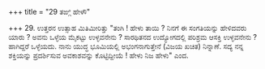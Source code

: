 +++
title = "29 ತಙ್ಗಿ ಹೇಳೌ"

+++
29. ಉತ್ತರನ ಉತ್ಸಾಹ ಮಿತಿಮೀರಿತ್ತು "ತಂಗಿ ! ಹೇಳು ತಾಯಿ ? ನಿನಗೆ ಈ ಸಂಗತಿಯನ್ನು ಹೇಳಿದವರು ಯಾರು ? ಅವನು ಒಳ್ಳೆಯ ಮೈಕಟ್ಟು ಉಳ್ಳವನೇನು ? ಸಾರಥಿತನದ ಉದ್ಯೋಗದಲ್ಲಿ ಪರಿಶ್ರಮ ಆಸಕ್ತಿ ಉಳ್ಳವನೇನು ? ಹಾಗಿದ್ದರೆ ಒಳ್ಳೆಯದು. ನಾನು ಯುದ್ಧ ಭೂಮಿಯಲ್ಲಿ ಅಭಂಗನಾಗುತ್ತೇನೆ (ವಿಜಯ ಖಚಿತ) ನಿನ್ನಾಣೆ. ಸದ್ಯ ನನ್ನ ಶಕ್ತಿಯನ್ನು ಪ್ರದರ್ಶಿಸುವ ಅವಕಾಶವನ್ನು ಕೊಟ್ಟಿದ್ದೀಯೆ ! ಹೇಳು ನಿಜ ಹೇಳು" ಎಂದ.